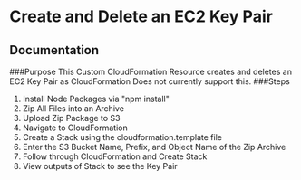 # Create and Delete an EC2 Key Pair
## Documentation
###Purpose
This Custom CloudFormation Resource creates and deletes an EC2 Key Pair as CloudFormation Does not currently support this.
###Steps
1. Install Node Packages via "npm install"
2. Zip All Files into an Archive
3. Upload Zip Package to S3
4. Navigate to CloudFormation
5. Create a Stack using the cloudformation.template file
5. Enter the S3 Bucket Name, Prefix, and Object Name of the Zip Archive
6. Follow through CloudFormation and Create Stack
7. View outputs of Stack to see the Key Pair